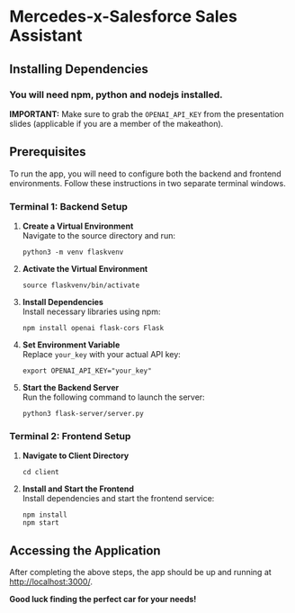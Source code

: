 # Mercedes-x-Salesforce Sales Assistant

## Installing Dependencies

### You will need npm, python and nodejs installed.

**IMPORTANT:** Make sure to grab the `OPENAI_API_KEY` from the presentation slides (applicable if you are a member of the makeathon).

## Prerequisites
To run the app, you will need to configure both the backend and frontend environments. Follow these instructions in two separate terminal windows.

### Terminal 1: Backend Setup

1. **Create a Virtual Environment**  
   Navigate to the source directory and run:  
   ```
   python3 -m venv flaskvenv
   ```

2. **Activate the Virtual Environment**  
   ```
   source flaskvenv/bin/activate
   ```

3. **Install Dependencies**  
   Install necessary libraries using npm:
   ```
   npm install openai flask-cors Flask
   ```

4. **Set Environment Variable**  
   Replace `your_key` with your actual API key:
   ```
   export OPENAI_API_KEY="your_key"
   ```

5. **Start the Backend Server**  
   Run the following command to launch the server:
   ```
   python3 flask-server/server.py
   ```

### Terminal 2: Frontend Setup

1. **Navigate to Client Directory**  
   ```
   cd client
   ```

2. **Install and Start the Frontend**  
   Install dependencies and start the frontend service:
   ```
   npm install
   npm start
   ```

## Accessing the Application

After completing the above steps, the app should be up and running at [http://localhost:3000/](http://localhost:3000/).

**Good luck finding the perfect car for your needs!**
